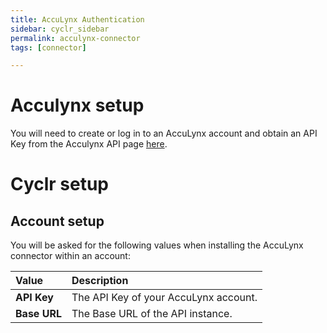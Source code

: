 ```yaml
---
title: AccuLynx Authentication
sidebar: cyclr_sidebar
permalink: acculynx-connector
tags: [connector]

---
```


# Acculynx setup

You will need to create or log in to an AccuLynx account and obtain an API Key from the Acculynx API page [here](https://my.acculynx.com/apikeys).

# Cyclr setup

## Account setup

You will be asked for the following values when installing the AccuLynx connector within an account:

| Value        | Description                           |
| :----------- | :------------------------------------ |
| **API Key**  | The API Key of your AccuLynx account. |
| **Base URL** | The Base URL of the API instance.     |
